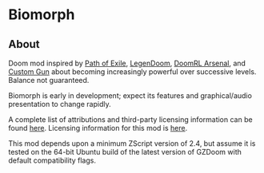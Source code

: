 # Biomorph

## About

Doom mod inspired by [Path of Exile](https://www.pathofexile.com/), [LegenDoom](https://forum.zdoom.org/viewtopic.php?t=51035), [DoomRL Arsenal](https://forum.zdoom.org/viewtopic.php?f=43&t=37044), and [Custom Gun](https://forum.zdoom.org/viewtopic.php?f=43&t=54303) about becoming increasingly powerful over successive levels. Balance not guaranteed.

Biomorph is early in development; expect its features and graphical/audio presentation to change rapidly.

A complete list of attributions and third-party licensing information can be found [here](/ATTRIB.md). Licensing information for this mod is [here](/LICENSE).

This mod depends upon a minimum ZScript version of 2.4, but assume it is tested on the 64-bit Ubuntu build of the latest version of GZDoom with default compatibility flags.
